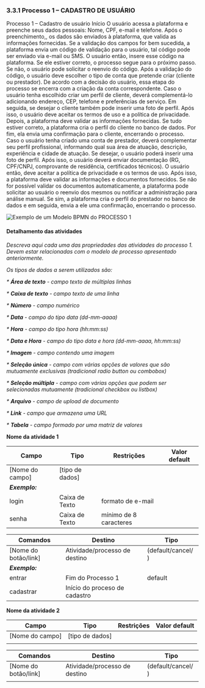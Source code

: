 ### 3.3.1 Processo 1 – CADASTRO DE USUÁRIO

Processo 1 – Cadastro de usuário
Início
O usuário acessa a plataforma e preenche seus dados pessoais: Nome, CPF, e-mail e telefone.
Após o preenchimento,, os dados são enviados à plataforma, que valida as informações fornecidas.
Se a validação dos campos for bem sucedida, a plataforma envia um código de validação para o usuário, tal código pode ser enviado via e-mail ou SMS.
O usuário então, insere esse código na plataforma. Se ele estiver correto, o processo segue para o próximo passo. Se não, o usuário pode solicitar o reenvio do código.
Após a validação do código, o usuário deve escolher o tipo de conta que pretende criar (cliente ou prestador). De acordo com a decisão do usuário, essa etapa do processo se encerra com a criação da conta correspondente.
Caso o usuário tenha escolhido criar um perfil de cliente, deverá complementá-lo adicionando endereço, CEP, telefone e preferências de serviço.
Em seguida, se desejar o cliente também pode inserir uma foto de perfil.
Após isso, o usuário deve aceitar os termos de uso e a política de privacidade.
Depois, a plataforma deve validar as informações fornecidas. Se tudo estiver correto, a plataforma cria o perfil do cliente no banco de dados. Por fim, ela envia uma confirmação para o cliente, encerrando o processo.
Caso o usuário tenha criado uma conta de prestador, deverá complementar seu perfil profissional, informando qual sua área de atuação, descrição, experiência e cidade de atuação.
Se desejar, o usuário poderá inserir uma foto de perfil.
Após isso, o usuário deverá enviar documentação (RG, CPF/CNPJ, comprovante de residência, certificados técnicos).
O usuário então, deve aceitar a política de privacidade e os termos de uso. 
Após isso, a plataforma deve validar as informações e documentos fornecidos.
Se não for possível validar os documentos automaticamente, a plataforma pode solicitar ao usuário o reenvio dos mesmos ou notificar a administração para análise manual.
Se sim, a plataforma cria o perfil do prestador no banco de dados e em seguida, envia a ele uma confirmação, encerrando o processo.

![Exemplo de um Modelo BPMN do PROCESSO 1](../images/process.png "Modelo BPMN do Processo 1.")

#### Detalhamento das atividades

_Descreva aqui cada uma das propriedades das atividades do processo 1. 
Devem estar relacionadas com o modelo de processo apresentado anteriormente._

_Os tipos de dados a serem utilizados são:_

_* **Área de texto** - campo texto de múltiplas linhas_

_* **Caixa de texto** - campo texto de uma linha_

_* **Número** - campo numérico_

_* **Data** - campo do tipo data (dd-mm-aaaa)_

_* **Hora** - campo do tipo hora (hh:mm:ss)_

_* **Data e Hora** - campo do tipo data e hora (dd-mm-aaaa, hh:mm:ss)_

_* **Imagem** - campo contendo uma imagem_

_* **Seleção única** - campo com várias opções de valores que são mutuamente exclusivas (tradicional radio button ou combobox)_

_* **Seleção múltipla** - campo com várias opções que podem ser selecionadas mutuamente (tradicional checkbox ou listbox)_

_* **Arquivo** - campo de upload de documento_

_* **Link** - campo que armazena uma URL_

_* **Tabela** - campo formado por uma matriz de valores_


**Nome da atividade 1**

| **Campo**       | **Tipo**         | **Restrições** | **Valor default** |
| ---             | ---              | ---            | ---               |
| [Nome do campo] | [tipo de dados]  |                |                   |
| ***Exemplo:***  |                  |                |                   |
| login           | Caixa de Texto   | formato de e-mail |                |
| senha           | Caixa de Texto   | mínimo de 8 caracteres |           |

| **Comandos**         |  **Destino**                   | **Tipo** |
| ---                  | ---                            | ---               |
| [Nome do botão/link] | Atividade/processo de destino  | (default/cancel/  ) |
| ***Exemplo:***       |                                |                   |
| entrar               | Fim do Processo 1              | default           |
| cadastrar            | Início do proceso de cadastro  |                   |


**Nome da atividade 2**

| **Campo**       | **Tipo**         | **Restrições** | **Valor default** |
| ---             | ---              | ---            | ---               |
| [Nome do campo] | [tipo de dados]  |                |                   |
|                 |                  |                |                   |

| **Comandos**         |  **Destino**                   | **Tipo**          |
| ---                  | ---                            | ---               |
| [Nome do botão/link] | Atividade/processo de destino  | (default/cancel/  ) |
|                      |                                |                   |
